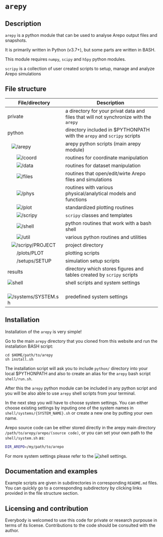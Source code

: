 # `arepy`

## Description

`arepy` is a python module that can be used to analyse Arepo output files and snapshots.

It is primarily written in Python (v3.7+), but some parts are written in BASH.

This module requires `numpy`, `scipy` and `h5py` python modules.

`scripy` is a collection of user created scripts to setup, manage and analyze Arepo simulations

## File structure

| File/directory | Description |
|---|---|
| private | a directory for your privat data and files that will not synchronize with the `arepy` |
| python | directory included in $PYTHONPATH with the `arepy` and `scripy` scripts |
| &nbsp; &nbsp;![/arepy](https://github.com/vrtulka23/arepy/tree/master/python/arepy) | arepy python scripts (main arepy module) |
| &nbsp; &nbsp; &nbsp; &nbsp;![/coord](https://github.com/vrtulka23/arepy/tree/master/python/arepy/coord) | routines for coordinate manipulation |
| &nbsp; &nbsp; &nbsp; &nbsp;![/data](https://github.com/vrtulka23/arepy/tree/master/python/arepy/data) | routines for dataset manipulation |
| &nbsp; &nbsp; &nbsp; &nbsp;![/files](https://github.com/vrtulka23/arepy/tree/master/python/arepy/files) | routines that open/edit/wirte Arepo files and simulations |
| &nbsp; &nbsp; &nbsp; &nbsp;![/phys](https://github.com/vrtulka23/arepy/tree/master/python/arepy/phys) | routines with various physical/analytical models and functions |
| &nbsp; &nbsp; &nbsp; &nbsp;![/plot](https://github.com/vrtulka23/arepy/tree/master/python/arepy/plot) | standardized plotting routines |
| &nbsp; &nbsp; &nbsp; &nbsp;![/scripy](https://github.com/vrtulka23/arepy/tree/master/python/arepy/scripy) | `scripy` classes and templates |
| &nbsp; &nbsp; &nbsp; &nbsp;![/shell](https://github.com/vrtulka23/arepy/tree/master/python/arepy/shell) | python routines that work with a bash shell |
| &nbsp; &nbsp; &nbsp; &nbsp;![/util](https://github.com/vrtulka23/arepy/tree/master/python/arepy/util) | various python routines and utilities |
| &nbsp; &nbsp;![/scripy/PROJECT](https://github.com/vrtulka23/arepy/tree/master/python/scripy) | project directory |
| &nbsp; &nbsp; &nbsp; &nbsp;/plots/PLOT | plotting scripts |
| &nbsp; &nbsp; &nbsp; &nbsp;/setups/SETUP | simulation setup scripts  |
| results | directory which stores figures and tables created by `scripy` scripts |
| ![shell](https://github.com/vrtulka23/arepy/tree/master/shell) | shell scripts and system settings |
| &nbsp; &nbsp;![/systems/SYSTEM.sh](https://github.com/vrtulka23/arepy/tree/master/shell/systems) | predefined system settings |

## Installation

Installation of the `arepy` is very simple!

Go to the main `arepy` directory that you cloned from this website and run the installation BASH script:
```
cd $HOME/path/to/arepy
sh install.sh
```
The installation script will ask you to include `python/` directory into your local $PYTHONPATH and also to create an alias for the `arepy` bash script `shell/run.sh`.

After this the `arepy` python module can be included in any python script and you will be also able to use `arepy` shell scripts from your terminal.

In the next step you will have to choose system settings. You can either choose existing settings by inputing one of the system names in `shell/systems/{SYSTEM_NAME}.sh` or create a new one by putting your own name.

Arepo source code can be either stored directly in the arepy main directory `/path/to/arepy/arepo/(source code)`, or you can set your own path to the `shell/system.sh` as:

```bash
DIR_AREPO=/my/path/to/arepo
```
For more system settings please refer to the ![shell settings](https://github.com/vrtulka23/arepy/tree/master/shell).

## Documentation and examples

Example scripts are given in subdirectories in corresponding `README.md` files. You can quickly go to a corresponding subdirectory by clicking links provided in the file structure section.

## Licensing and contribution
Everybody is welcomed to use this code for private or research purpouse in terms of its license.
Contributions to the code should be consulted with the author.
